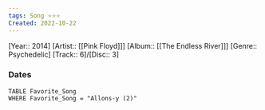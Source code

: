 ```yaml
---
tags: Song ⭐️⭐⭐
Created: 2022-10-22
---
```

[Year:: 2014]
[Artist:: [[Pink Floyd]]]
[Album:: [[The Endless River]]]
[Genre:: Psychedelic]
[Track:: 6]/[Disc:: 3]
### Dates
```dataview
TABLE Favorite_Song
WHERE Favorite_Song = "Allons-y (2)"

```